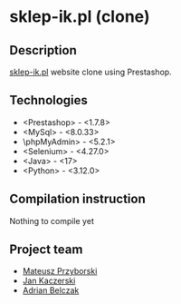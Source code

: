 # sklep-ik.pl (clone)

## Description
<a href="https://www.sklep-ik.pl/">sklep-ik.pl</a> website clone using Prestashop.

## Technologies
- \<Prestashop> - \<1.7.8>
- \<MySql> - \<8.0.33>
- \phpMyAdmin> - \<5.2.1>
- \<Selenium> - \<4.27.0>
- \<Java> - \<17>
- \<Python> - \<3.12.0>

## Compilation instruction
Nothing to compile yet

## Project team
- <a href="github.com/montaso">Mateusz Przyborski</a>
- <a href="github.com/ar1valdi">Jan Kaczerski</a>
- <a href="github.com/misphe">Adrian Belczak</a>

